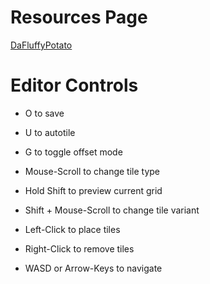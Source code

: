 # Resources Page
  
[DaFluffyPotato](https://dafluffypotato.com/assets/pg_tutorial)

  

# Editor Controls

- O to save

- U to autotile

- G to toggle offset mode

- Mouse-Scroll to change tile type

 - Hold Shift to preview current grid
 
- Shift + Mouse-Scroll to change tile variant

- Left-Click to place tiles

- Right-Click to remove tiles

- WASD or Arrow-Keys to navigate

